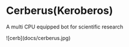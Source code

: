 # Cerberus(Keroberos)

A multi CPU equipped bot for scientific research

<div style="float: center">![cerb](docs/cerberus.jpg)
</div>

